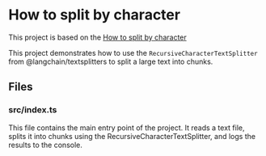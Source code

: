 # How to split by character

This project is based on the [How to split by character](https://js.langchain.com/docs/how_to/character_text_splitter)

This project demonstrates how to use the `RecursiveCharacterTextSplitter` from @langchain/textsplitters to split a large text into chunks.

## Files

### src/index.ts

This file contains the main entry point of the project. It reads a text file, splits it into chunks using the RecursiveCharacterTextSplitter, and logs the results to the console.
